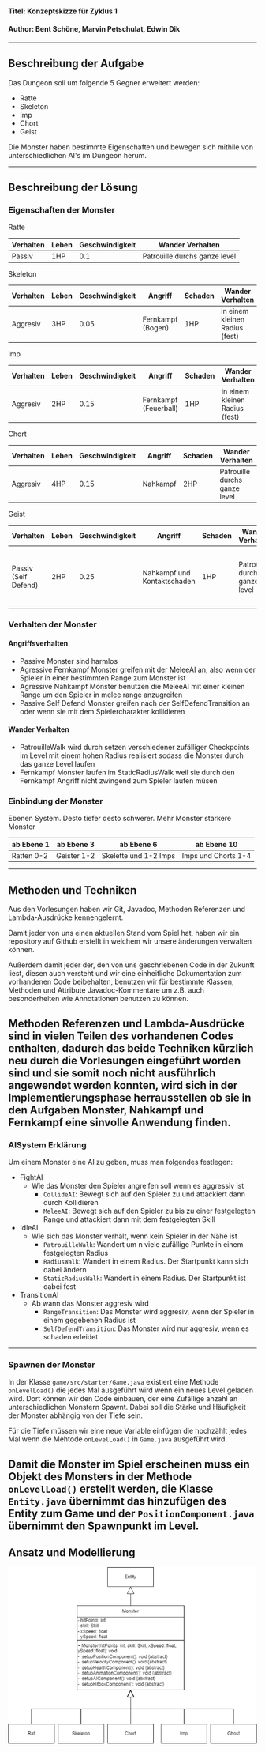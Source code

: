 #### Titel: Konzeptskizze für Zyklus 1

#### Author: Bent Schöne, Marvin Petschulat, Edwin Dik

---
## Beschreibung der Aufgabe

Das Dungeon soll um folgende 5 Gegner erweitert werden:
- Ratte
- Skeleton
- Imp
- Chort
- Geist

Die Monster haben bestimmte Eigenschaften und bewegen sich mithile von unterschiedlichen AI's
im Dungeon herum.

---

## Beschreibung der Lösung

### Eigenschaften der Monster
Ratte

| Verhalten | Leben | Geschwindigkeit | Wander Verhalten              |
|-----------|-------|-----------------|-------------------------------|
| Passiv    | 1HP   | 0.1             | Patrouille durchs ganze level |

Skeleton

| Verhalten | Leben | Geschwindigkeit | Angriff           | Schaden | Wander Verhalten               |
|-----------|-------|-----------------|-------------------|---------|--------------------------------|
| Aggresiv  | 3HP   | 0.05            | Fernkampf (Bogen) | 1HP     | in einem kleinen Radius (fest) |


Imp

| Verhalten | Leben | Geschwindigkeit | Angriff                | Schaden | Wander Verhalten               |
|-----------|-------|-----------------|------------------------|---------|--------------------------------|
| Aggresiv  | 2HP   | 0.15            | Fernkampf  (Feuerball) | 1HP     | in einem kleinen Radius (fest) |

Chort

| Verhalten | Leben | Geschwindigkeit | Angriff  | Schaden | Wander Verhalten              |
|-----------|-------|-----------------|----------|---------|-------------------------------|
| Aggresiv  | 4HP   | 0.15            | Nahkampf | 2HP     | Patrouille durchs ganze level |

Geist


| Verhalten            | Leben | Geschwindigkeit | Angriff                     | Schaden | Wander Verhalten              | Besonderheit                                                     |
|----------------------|-------|-----------------|-----------------------------|---------|-------------------------------|------------------------------------------------------------------|
| Passiv (Self Defend) | 2HP   | 0.25            | Nahkampf und Kontaktschaden | 1HP     | Patrouille durchs ganze level | Kann durch Wände fliegen und wird unsichtbar außerhalb vom Level |


### Verhalten der Monster
#### Angriffsverhalten
- Passive Monster sind harmlos
- Agressive Fernkampf Monster greifen mit der MeleeAI an, also wenn der Spieler in einer
bestimmten Range zum Monster ist
- Agressive Nahkampf Monster benutzen die MeleeAI mit einer kleinen Range um den Spieler in melee range anzugreifen
- Passive Self Defend Monster greifen nach der SelfDefendTransition an oder wenn sie mit dem
Spielercharakter kollidieren
#### Wander Verhalten
- PatrouilleWalk wird durch setzen verschiedener zufälliger Checkpoints im Level mit einem hohen Radius realisiert
sodass die Monster durch das ganze Level laufen
- Fernkampf Monster laufen im StaticRadiusWalk weil sie durch den Fernkampf Angriff nicht zwingend
zum Spieler laufen müsen

### Einbindung der Monster

Ebenen System. Desto tiefer desto schwerer. Mehr Monster stärkere Monster

| ab Ebene 1 | ab Ebene 3  | ab Ebene 6            | ab Ebene 10         |
|------------|-------------|-----------------------|---------------------|
| Ratten 0-2 | Geister 1-2 | Skelette und 1-2 Imps | Imps und Chorts 1-4 |

---

## Methoden und Techniken

Aus den Vorlesungen haben wir Git, Javadoc, Methoden Referenzen und Lambda-Ausdrücke kennengelernt.

Damit jeder von uns einen aktuellen Stand vom Spiel hat, haben wir ein repository auf
Github erstellt in welchem wir unsere änderungen verwalten können.

Außerdem damit jeder der, den von uns geschriebenen Code in der Zukunft liest, diesen auch versteht
und wir eine einheitliche Dokumentation zum vorhandenen Code beibehalten, benutzen wir für bestimmte Klassen,
Methoden und Attribute Javadoc-Kommentare um z.B. auch besonderheiten wie Annotationen benutzen zu können.

Methoden Referenzen und Lambda-Ausdrücke sind in vielen Teilen des vorhandenen Codes enthalten, dadurch das beide
Techniken kürzlich neu durch die Vorlesungen eingeführt worden sind und sie somit noch nicht ausführlich angewendet
werden konnten, wird sich in der Implementierungsphase herrausstellen ob sie in den Aufgaben Monster, Nahkampf und Fernkampf
eine sinvolle Anwendung finden.
---

### AISystem Erklärung
Um einem Monster eine AI zu geben, muss man folgendes festlegen:
- FightAI
  - Wie das Monster den Spieler angreifen soll wenn es aggressiv ist
    - `CollideAI`: Bewegt sich auf den Spieler zu und attackiert dann durch Kollidieren
    - `MeleeAI`: Bewegt sich auf den Spieler zu bis zu einer festgelegten Range und attackiert dann
    mit dem festgelegten Skill
- IdleAI
  - Wie sich das Monster verhält, wenn kein Spieler in der Nähe ist
    - `PatrouilleWalk`: Wandert um n viele zufällige Punkte in einem festgelegten Radius
    - `RadiusWalk`: Wandert in einem Radius. Der Startpunkt kann sich dabei ändern
    - `StaticRadiusWalk`: Wandert in einem Radius. Der Startpunkt ist dabei fest
- TransitionAI
    - Ab wann das Monster aggresiv wird
      - `RangeTransition`: Das Monster wird aggresiv, wenn der Spieler in einem gegebenen Radius ist
      - `SelfDefendTransition`: Das Monster wird nur aggresiv, wenn es schaden erleidet

---

### Spawnen der Monster

In der Klasse `game/src/starter/Game.java` existiert eine Methode `onLevelLoad()`
die jedes Mal ausgeführt wird wenn ein neues Level geladen wird. Dort können wir den Code einbauen, der
eine Zufällige anzahl an unterschiedlichen Monstern Spawnt. Dabei soll die Stärke und Häufigkeit der Monster
abhängig von der Tiefe sein.

Für die Tiefe müssen wir eine neue Variable einfügen die hochzählt jedes Mal wenn die Mehtode `onLevelLoad()`
in `Game.java` ausgeführt wird.

Damit die Monster im Spiel erscheinen muss ein Objekt des Monsters in der Methode `onLevelLoad()` erstellt werden,
die Klasse `Entity.java` übernimmt das hinzufügen des Entity zum Game und der `PositionComponent.java` übernimmt
den Spawnpunkt im Level.
---

## Ansatz und Modellierung

![Monster UML](MonsterUML.png)
